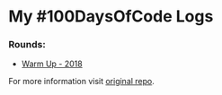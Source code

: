 # My #100DaysOfCode Logs

### Rounds:
* [Warm Up - 2018](R1.md)

For more information visit [original repo](https://github.com/Kallaway/100-days-of-code).

